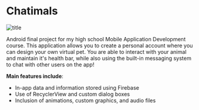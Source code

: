 # Chatimals
![title](https://user-images.githubusercontent.com/63080641/186007648-b47ecfcf-c789-4369-82f1-1b4e8a8e6198.png)

Android final project for my high school Mobile Application Development course. This application allows you to create a personal account where you can design your own virtual pet. You are able to interact with your animal and maintain it's health bar, while also using the built-in messaging system to chat with other users on the app!

**Main features include**:
* In-app data and information stored using Firebase
* Use of RecyclerView and custom dialog boxes
* Inclusion of animations, custom graphics, and audio files
